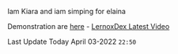 Iam Kiara and iam simping for elaina

Demonstration are [here](https://replit.com/@KiaraSenpai) - [LernoxDex Latest Video](https://www.youtube.com/watch?v=G3yhZ78lYK0)

Last Update Today April 03-2022 ``22:50``
